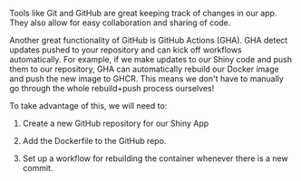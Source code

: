 Tools like Git and GitHub are great keeping track of changes in our app. They also allow for easy collaboration and sharing of code.

Another great functionality of GitHub is GitHub Actions (GHA). GHA detect updates pushed to your repository and can kick off workflows automatically. For example, if we make updates to our Shiny code and push them to our repository, GHA can automatically rebuild our Docker image and push the new image to GHCR. This means we don't have to manually go through the whole rebuild+push process ourselves!

To take advantage of this, we will need to:

1. Create a new GitHub repository for our Shiny App

2. Add the Dockerfile to the GitHub repo.

3. Set up a workflow for rebuilding the container whenever there is a new commit.